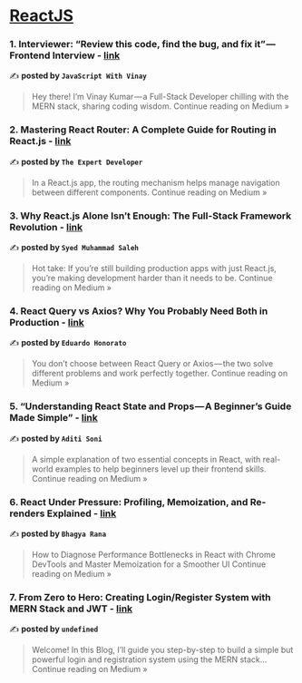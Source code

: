 
<h1><a href=https://medium.com/tag/reactjs/recommended target="_blank" rel="noopener noreferrer">ReactJS</a></h1>
<h3>1. Interviewer: “Review this code, find the bug, and fix it” — Frontend Interview - <a href="https://medium.com/@javaScriptwithvinay/interviewer-review-this-code-find-the-bug-and-fix-it-frontend-interview-3d794785bb64?source=rss------reactjs-5" target="_blank" rel="noopener noreferrer">link</a></h3>

✍️ **posted by `JavaScript With Vinay`**

<blockquote>Hey there! I’m Vinay Kumar — a Full-Stack Developer chilling with the MERN stack, sharing coding wisdom.
Continue reading on Medium »</blockquote>

<h3>2.  Mastering React Router: A Complete Guide for Routing in React.js  - <a href="https://the-expert-developer.medium.com/mastering-react-router-a-complete-guide-for-routing-in-react-js-73a167ea75b8?source=rss------reactjs-5" target="_blank" rel="noopener noreferrer">link</a></h3>

✍️ **posted by `The Expert Developer`**

<blockquote>In a React.js app, the routing mechanism helps manage navigation between different components.
Continue reading on Medium »</blockquote>

<h3>3. Why React.js Alone Isn’t Enough: The Full-Stack Framework Revolution  - <a href="https://medium.com/@syed-saleh/why-react-js-alone-isnt-enough-the-full-stack-framework-revolution-d34b2198756e?source=rss------reactjs-5" target="_blank" rel="noopener noreferrer">link</a></h3>

✍️ **posted by `Syed Muhammad Saleh`**

<blockquote>Hot take: If you’re still building production apps with just React.js, you’re making development harder than it needs to be.
Continue reading on Medium »</blockquote>

<h3>4. React Query vs Axios? Why You Probably Need Both in Production - <a href="https://medium.com/@duduHonorato/react-query-vs-axios-why-you-probably-need-both-in-production-53ca91cea1ee?source=rss------reactjs-5" target="_blank" rel="noopener noreferrer">link</a></h3>

✍️ **posted by `Eduardo Honorato`**

<blockquote>You don’t choose between React Query or Axios — the two solve different problems and work perfectly together.
Continue reading on Medium »</blockquote>

<h3>5. “Understanding React State and Props — A Beginner’s Guide Made Simple” - <a href="https://medium.com/@aditisyashisoni/understanding-react-state-and-props-a-beginners-guide-made-simple-4ed78863dfe1?source=rss------reactjs-5" target="_blank" rel="noopener noreferrer">link</a></h3>

✍️ **posted by `Aditi Soni`**

<blockquote>A simple explanation of two essential concepts in React, with real-world examples to help beginners level up their frontend skills.
Continue reading on Medium »</blockquote>

<h3>6. React Under Pressure: Profiling, Memoization, and Re-renders Explained - <a href="https://medium.com/@bhagyarana80/react-under-pressure-profiling-memoization-and-re-renders-explained-3dfdfc66905c?source=rss------reactjs-5" target="_blank" rel="noopener noreferrer">link</a></h3>

✍️ **posted by `Bhagya Rana`**

<blockquote>How to Diagnose Performance Bottlenecks in React with Chrome DevTools and Master Memoization for a Smoother UI
Continue reading on Medium »</blockquote>

<h3>7.  From Zero to Hero: Creating Login/Register System with MERN Stack and JWT  - <a href="https://medium.com/@sathvaradhruvin05/from-zero-to-hero-creating-login-register-system-with-mern-stack-and-jwt-61a9ed5c9881?source=rss------reactjs-5" target="_blank" rel="noopener noreferrer">link</a></h3>

✍️ **posted by `undefined`**

<blockquote>Welcome! In this Blog, I’ll guide you step-by-step to build a simple but powerful login and registration system using the MERN stack…
Continue reading on Medium »</blockquote>

